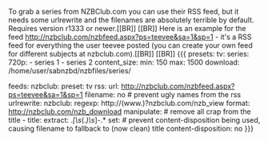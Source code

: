 To grab a series from NZBClub.com you can use their RSS feed, but it needs some urlrewrite and the filenames are absolutely terrible by default. Requires version r1333 or newer.[[BR]]
[[BR]]
Here is an example for the feed http://nzbclub.com/nzbfeed.aspx?ps=teevee&sa=1&sp=1 - it's a RSS feed for everything the user teevee posted (you can create your own feed for different subjects at nzbclub.com).[[BR]]
[[BR]]
{{{
presets:
  tv:
    series:
      720p:
        - series 1
        - series 2
    content_size:
      min: 150
      max: 1500
    download: /home/user/sabnzbd/nzbfiles/series/

feeds:
  nzbclub:
    preset: tv
    rss: 
      url: http://nzbclub.com/nzbfeed.aspx?ps=teevee&sa=1&sp=1
      filename: no                                               # prevent ugly names from the rss
    urlrewrite:
      nzbclub:
        regexp: http://(www.)?nzbclub.com/nzb_view
        format: http://nzbclub.com/nzb_download
    manipulate:                                                  # remove all crap from the title
      - title:
          extract: .*\[\s*(.*)\s*\]-.*
    set:                                                         # prevent content-disposition being used, causing filename to fallback to (now clean) title
      content-disposition: no
}}}